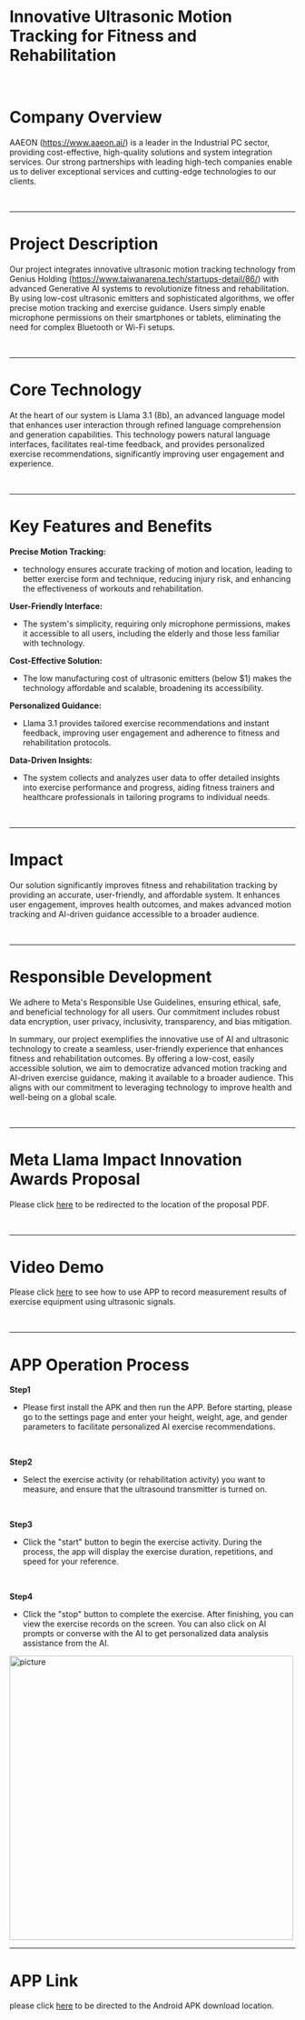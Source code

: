 # Innovative Ultrasonic Motion Tracking for Fitness and Rehabilitation
<br/>

# Company Overview

AAEON (https://www.aaeon.ai/) is a leader in the Industrial PC sector, providing cost-effective, high-quality solutions and system integration services. Our strong partnerships with leading high-tech companies enable us to deliver exceptional services and cutting-edge technologies to our clients.

<br/>

---

# Project Description

Our project integrates innovative ultrasonic motion tracking technology from Genius Holding (https://www.taiwanarena.tech/startups-detail/86/) with advanced Generative AI systems to revolutionize fitness and rehabilitation. By using low-cost ultrasonic emitters and sophisticated algorithms, we offer precise motion tracking and exercise guidance. Users simply enable microphone permissions on their smartphones or tablets, eliminating the need for complex Bluetooth or Wi-Fi setups.

<br/>

---

# Core Technology

At the heart of our system is Llama 3.1 (8b), an advanced language model that enhances user interaction through refined language comprehension and generation capabilities. This technology powers natural language interfaces, facilitates real-time feedback, and provides personalized exercise recommendations, significantly improving user engagement and experience.

<br/>

---

# Key Features and Benefits

**Precise Motion Tracking:** 
- technology ensures accurate tracking of motion and location, leading to better exercise form and technique, reducing injury risk, and enhancing the effectiveness of workouts and rehabilitation.
  
**User-Friendly Interface:**
- The system's simplicity, requiring only microphone permissions, makes it accessible to all users, including the elderly and those less familiar with technology.
  
**Cost-Effective Solution:**
- The low manufacturing cost of ultrasonic emitters (below $1) makes the technology affordable and scalable, broadening its accessibility.
  
**Personalized Guidance:**
- Llama 3.1 provides tailored exercise recommendations and instant feedback, improving user engagement and adherence to fitness and rehabilitation protocols.
  
**Data-Driven Insights:** 
- The system collects and analyzes user data to offer detailed insights into exercise performance and progress, aiding fitness trainers and healthcare professionals in tailoring programs to individual needs.

<br/>

---

# Impact

Our solution significantly improves fitness and rehabilitation tracking by providing an accurate, user-friendly, and affordable system. It enhances user engagement, improves health outcomes, and makes advanced motion tracking and AI-driven guidance accessible to a broader audience.

<br/>
 
---

# Responsible Development

We adhere to Meta's Responsible Use Guidelines, ensuring ethical, safe, and beneficial technology for all users. Our commitment includes robust data encryption, user privacy, inclusivity, transparency, and bias mitigation.

In summary, our project exemplifies the innovative use of AI and ultrasonic technology to create a seamless, user-friendly experience that enhances fitness and rehabilitation outcomes. By offering a low-cost, easily accessible solution, we aim to democratize advanced motion tracking and AI-driven exercise guidance, making it available to a broader audience. This aligns with our commitment to leveraging technology to improve health and well-being on a global scale.

</br>

---

# Meta Llama Impact Innovation Awards Proposal

Please click [here](https://github.com/AAEONMETATEST/Innovative-Ultrasonic-Motion-Tracking-for-Fitness-and-Rehabilitation/blob/main/reference/Meta%20llama%20proposal-AAEON20240726.pdf) to be redirected to the location of the proposal PDF.

</br>

---

# Video Demo

Please click [here](https://www.youtube.com/watch?v=MKBsYrS7e_U) to see how to use APP to record measurement results of exercise equipment using ultrasonic signals.

</br>

---

# APP Operation Process

**Step1**
- Please first install the APK and then run the APP. Before starting, please go to the settings page and enter your height, weight, age, and gender parameters to facilitate personalized AI exercise recommendations.

</br>

**Step2**
- Select the exercise activity (or rehabilitation activity) you want to measure, and ensure that the ultrasound transmitter is turned on.

</br>

**Step3**
- Click the "start" button to begin the exercise activity. During the process, the app will display the exercise duration, repetitions, and speed for your reference.

</br>


**Step4**
- Click the "stop" button to complete the exercise. After finishing, you can view the exercise records on the screen. You can also click on AI prompts or converse with the AI to get personalized data analysis assistance from the AI.

<img src="https://github.com/AAEONMETATEST/Innovative-Ultrasonic-Motion-Tracking-for-Fitness-and-Rehabilitation/blob/main/reference/APP.jpg" alt="picture" width="500">

</br>

---

# APP Link

please click [here](https://github.com/AAEONMETATEST/Innovative-Ultrasonic-Motion-Tracking-for-Fitness-and-Rehabilitation/blob/main/reference/exercise_ai_aeeon_1.1.5.apk) to be directed to the Android APK download location.
